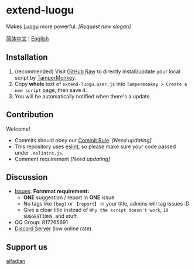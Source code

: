 # extend-luogu

Makes [Luogu](https://www.luogu.com.cn/) more powerful. _[Request new slogan]_

[简体中文](./README.zh-Hans.md) | [English](./README.md)

## Installation

1. (recommended) Visit [GitHub Raw](https://github.com/extend-luogu/extend-luogu/raw/main/extend-luogu.user.js) to directly install/update your local script by [TamperMonkey](https://www.tampermonkey.net/).
2. Copy **whole** text of `extend-luogu.user.js` into `Tampermonkey > Create a new script` page, then save it.
3. You will be automatically notified when there's a update.

## Contribution

Welcome!

- Commits should obey our [Commit Rule](https://github.com/extend-luogu/ExtendLuoguGitCommitMsgStd). _[Need updating]_
- This repository uses [eslint](https://eslint.org/), so please make sure your code passed under `.eslintrc.js`.
- Comment requirement _[Need updating]_

## Discussion

- [Issues](https://github.com/extend-luogu/extend-luogu/issues).
  **Formmat requirement:**
  - **ONE** suggestion / report in **ONE** issue
  - No tags like `[bug]` or `【report】` in your title, admins will tag issues :D
  - Give a clear title instead of `Why the script doesn't work`, `10 SUGGESTIONS`, and stuff.
- QQ Group: 817265691
- [Discord Server](https://discord.gg/mHsx9crXjv) (low online rate)

## Support us

[aifadian](https://afdian.net/@extend-luogu)
